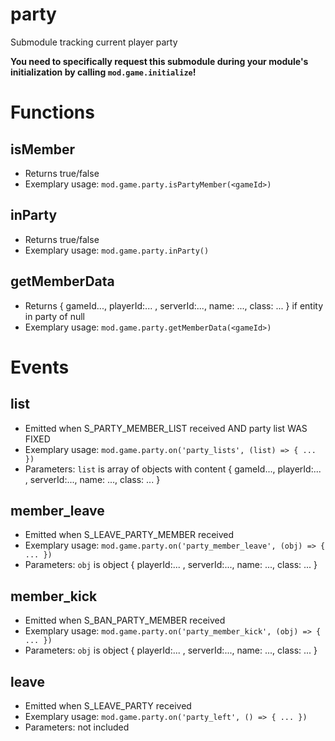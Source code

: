 # party
Submodule tracking current player party

**You need to specifically request this submodule during your module's initialization by calling `mod.game.initialize`!**

# Functions
## isMember
- Returns true/false
- Exemplary usage: `mod.game.party.isPartyMember(<gameId>)`

## inParty
- Returns true/false
- Exemplary usage: `mod.game.party.inParty()`

## getMemberData
- Returns { gameId..., playerId:... , serverId:..., name: ..., class: ... } if entity in party of null
- Exemplary usage: `mod.game.party.getMemberData(<gameId>)`

# Events
## list
- Emitted when S_PARTY_MEMBER_LIST received AND party list WAS FIXED
- Exemplary usage: `mod.game.party.on('party_lists', (list) => { ... })`
- Parameters: `list` is array of objects with content { gameId..., playerId:... , serverId:..., name: ..., class: ... }

## member_leave
- Emitted when S_LEAVE_PARTY_MEMBER received
- Exemplary usage: `mod.game.party.on('party_member_leave', (obj) => { ... })`
- Parameters: `obj` is object { playerId:... , serverId:..., name: ..., class: ... }

## member_kick
- Emitted when S_BAN_PARTY_MEMBER received
- Exemplary usage: `mod.game.party.on('party_member_kick', (obj) => { ... })`
- Parameters: `obj` is object { playerId:... , serverId:..., name: ..., class: ... }

## leave
- Emitted when S_LEAVE_PARTY received
- Exemplary usage: `mod.game.party.on('party_left', () => { ... })`
- Parameters: not included

